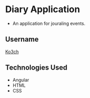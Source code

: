 # Diary Application

- An application for jouraling events.

## Username

[Ko3ch](https://github.com/Ko3ch)

## Technologies Used

- Angular
- HTML
- CSS